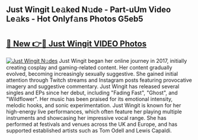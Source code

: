 ## Just Wingit Le𝚊ked N𝚞de - Part-uUm Video Le𝚊ks - Hot Onlyf𝚊ns Photos G5eb5

# <h2><a href="http://ab61730.deff.icu/?id=Just+Wingit">🔗 New 👉🔴 Just Wingit VIDEO Photos</a></h2>

[![Just Wingit N𝚞des](https://i.imgur.com/rIISA9y.gif)](http://ab61730.deff.icu/?id=Just+Wingit)
Just Wingit began her online journey in 2017, initially creating cosplay and gaming-related content. Her content gradually evolved, becoming increasingly sexually suggestive. She gained initial attention through Twitch streams and Instagram posts featuring provocative imagery and suggestive commentary. Just Wingit has released several singles and EPs since her debut, including "Fading Fast", "Ghost", and "Wildflower". Her music has been praised for its emotional intensity, melodic hooks, and sonic experimentation. Just Wingit is known for her high-energy live performances, which often feature her playing multiple instruments and showcasing her impressive vocal range. She has performed at festivals and venues across the UK and Europe, and has supported established artists such as Tom Odell and Lewis Capaldi.
